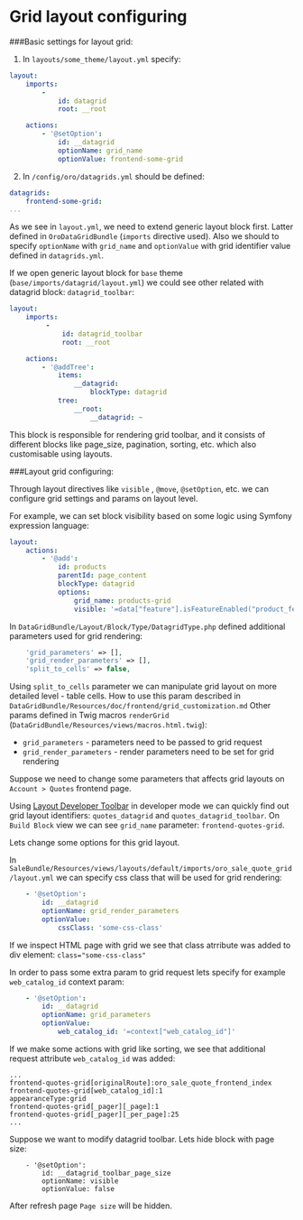 Grid layout configuring
==============

###Basic settings for layout grid:

1. In `layouts/some_theme/layout.yml` specify:
```yaml
layout:
    imports:
        -
            id: datagrid
            root: __root

    actions:
        - '@setOption':
            id: __datagrid
            optionName: grid_name
            optionValue: frontend-some-grid
```

2. In `/config/oro/datagrids.yml` should be defined:
```yaml
datagrids:
    frontend-some-grid:
...
```

As we see in `layout.yml`, we need to extend generic layout block first. Latter defined in `OroDataGridBundle` (`imports` directive used). Also we should to specify `optionName` with `grid_name` and `optionValue` with grid identifier value defined in `datagrids.yml`. 

If we open generic layout block for `base` theme (`base/imports/datagrid/layout.yml`) we could see other related with datagrid block: `datagrid_toolbar`:
```yaml
layout:
    imports:
         -
             id: datagrid_toolbar
             root: __root

    actions:
        - '@addTree':
            items:
                __datagrid:
                    blockType: datagrid
            tree:
                __root:
                    __datagrid: ~
```

This block is responsible for rendering grid toolbar, and it consists of different blocks like page_size, pagination, sorting, etc. which also customisable using layouts.

###Layout grid configuring:

Through layout directives like `visible` , `@move`, `@setOption`, etc. we can configure grid settings and params on layout level.

For example, we can set block visibility based on some logic using Symfony expression language:

```yaml
layout:
    actions:
        - '@add':
            id: products
            parentId: page_content
            blockType: datagrid
            options:
                grid_name: products-grid
                visible: '=data["feature"].isFeatureEnabled("product_feature")'
```

In `DataGridBundle/Layout/Block/Type/DatagridType.php` defined additional parameters used for grid rendering:

```php
    'grid_parameters' => [],
    'grid_render_parameters' => [],
    'split_to_cells' => false,
```
Using `split_to_cells` parameter we can manipulate grid layout on more detailed level - table cells. How to use this param described in `DataGridBundle/Resources/doc/frontend/grid_customization.md`
Other params defined in Twig macros `renderGrid` (`DataGridBundle/Resources/views/macros.html.twig`):

- `grid_parameters` - parameters need to be passed to grid request
- `grid_render_parameters` - render parameters need to be set for grid rendering

Suppose we need to change some parameters that affects grid layouts on `Account > Quotes` frontend page.

Using [Layout Developer Toolbar](../../../../LayoutBundle/Resources/doc/debug_information.md) in developer mode we can quickly find out grid layout identifiers: `quotes_datagrid` and `quotes_datagrid_toolbar`. On `Build Block` view we can see `grid_name` parameter: `frontend-quotes-grid`.

Lets change some options for this grid layout.

In `SaleBundle/Resources/views/layouts/default/imports/oro_sale_quote_grid/layout.yml` we can specify css class
that will be used for grid rendering:

```yaml
    - '@setOption':
        id: __datagrid
        optionName: grid_render_parameters
        optionValue:
            cssClass: 'some-css-class'
```

If we inspect HTML page with grid we see that class atrribute was added to div element: `class="some-css-class"`

In order to pass some extra param to grid request lets specify for example `web_catalog_id` context param:

```yaml
    - '@setOption':
        id: __datagrid
        optionName: grid_parameters
        optionValue:
            web_catalog_id: '=context["web_catalog_id"]'
```

If we make some actions with grid like sorting, we see that additional request attribute `web_catalog_id` was added:

```
...
frontend-quotes-grid[originalRoute]:oro_sale_quote_frontend_index
frontend-quotes-grid[web_catalog_id]:1
appearanceType:grid
frontend-quotes-grid[_pager][_page]:1
frontend-quotes-grid[_pager][_per_page]:25
...
```

Suppose we want to modify datagrid toolbar. Lets hide block with page size:
```
    - '@setOption':
        id: __datagrid_toolbar_page_size
        optionName: visible
        optionValue: false
```
After refresh page `Page size` will be hidden.
